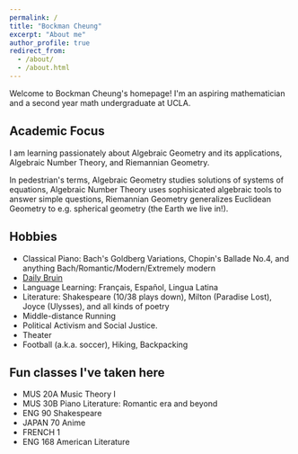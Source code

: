 ```yaml
---
permalink: /
title: "Bockman Cheung"
excerpt: "About me"
author_profile: true
redirect_from: 
  - /about/
  - /about.html
---
```



Welcome to Bockman Cheung's homepage! I'm an aspiring mathematician and a second year math undergraduate at UCLA. 

Academic Focus
------
I am learning passionately about Algebraic Geometry and its applications, Algebraic Number Theory, and Riemannian Geometry. 

In pedestrian's terms, Algebraic Geometry studies solutions of systems of equations, Algebraic Number Theory uses sophisicated algebraic tools to answer simple questions, Riemannian Geometry generalizes Euclidean Geometry to e.g. spherical geometry (the Earth we live in!).

Hobbies
------
* Classical Piano: Bach's Goldberg Variations, Chopin's Ballade No.4, and anything Bach/Romantic/Modern/Extremely modern
* <a href="https://dailybruin.com/author/bockman-cheung"> Daily Bruin </a>
* Language Learning: Français, Español, Lingua Latina
* Literature: Shakespeare (10/38 plays down), Milton (Paradise Lost), Joyce (Ulysses), and all kinds of poetry
* Middle-distance Running 
* Political Activism and Social Justice.
* Theater
* Football (a.k.a. soccer), Hiking, Backpacking
  
Fun classes I've taken here
------
* MUS 20A Music Theory I
* MUS 30B Piano Literature: Romantic era and beyond
* ENG 90 Shakespeare
* JAPAN 70 Anime
* FRENCH 1
* ENG 168 American Literature
